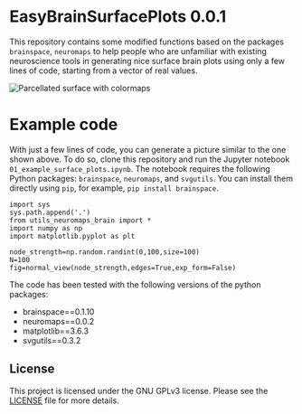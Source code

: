 # EasyBrainSurfacePlots 0.0.1

This repository contains some modified functions based on the packages `brainspace`, `neuromaps` to help people who are unfamiliar with existing neuroscience tools in generating nice surface brain plots using only a few lines of code, starting from a vector of real values.

![Parcellated surface with colormaps](https://github.com/andresantoro/EasyBrainSurfacePlots/blob/main/easybrainsurfaceplot-multiview.jpg)


# Example code
With just a few lines of code, you can generate a picture similar to the one shown above.
To do so, clone this repository and run the Jupyter notebook  `01_example_surface_plots.ipynb`.
The notebook requires the following Python packages: `brainspace`, `neuromaps`, and `svgutils`. You can install them directly using `pip`, for example, `pip install brainspace`.

```
import sys
sys.path.append('.')
from utils_neuromaps_brain import *
import numpy as np
import matplotlib.pyplot as plt

node_strength=np.random.randint(0,100,size=100)
N=100
fig=normal_view(node_strength,edges=True,exp_form=False)
```


The code has been tested with the following versions of the python packages:
- brainspace==0.1.10 
- neuromaps==0.0.2
- matplotlib==3.6.3
- svgutils==0.3.2


## License

This project is licensed under the GNU GPLv3 license. Please see the [LICENSE](LICENSE) file for more details.

